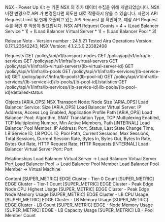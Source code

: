 NSX - Power Up Kit 는 기존 NSX 의 추가 데이터 수집을 위해 개발되었습니다. NSX 버전 변경으로 API 가 변경된다면 의도한 대로 작동하지 않을 수 있습니다.
사전에 API Request Limit 및 현재 호출되고 있는 API Request 를 확인하고, 예상 API Request 수를 확인 후 적용이 필요합니다.
NSX API Request Counts = 4 + (Load Balancer Service * 1) + (Load Balancer Virtual Server * 1) + (Load Balancer Pool * 3)

Release Note - Version number : 24.5.21 Tested Aira Operations Version: 8.17.1.23642243, NSX Version: 4.1.2.3.0.23382408

Requests
GET /policy/api/v1/transport-nodes
GET /policy/api/v1/infra/lb-services
GET /policy/api/v1/infra/lb-virtual-servers
GET /policy/api/v1/infra/lb-virtual-servers/{lb-virtual-server-id}
GET /policy/api/v1/infra/lb-pools
GET /policy/api/v1/infra/lb-services/{lb-service-id}
GET /policy/api/v1/infra/lb-pools/{lb-pool-id}
GET /policy/api/v1/infra/lb-services/{lb-service-id}/lb-pools/{lb-pool-id}/statistics
GET /policy/api/v1/infra/lb-services/{lb-service-id}/lb-pools/{lb-pool-id}/detailed-status

Objects
[ARIA_OPS] NSX Transport Node: Node Size
[ARIA_OPS] Load Balancer Service: Size
[ARIA_OPS] Load Balancer Virtual Server: IP Address, Access Log Enabled, Application Profile Path
[ARIA_OPS] Load Balancer Pool: Algorithm, SNAT Translation Type, TCP Multiplexing Enabled, TCP Multiplexing Number, Min Active Members, Path
[INTERNAL] Load Balancer Pool Member: IP Address, Port, Status, Last State Change Time, LB Service ID, LB POOL ID, Pool Path, Current Sessions, Max Sessions, Total Sessions, Current Session Rate, Bytes In, Bytes Out, Bytes In Rate, Bytes Out Rate, HTTP Request Rate, HTTP Requests
[INTERNAL] Load Balancer Virtual Server Port: Port

Relationships
Load Balancer Virtual Server -> Load Balancer Virtual Server Port
Load Balancer Pool -> Load Balancer Pool Member
Load Balancer Pool Member -> Virtual Machine

Content
[SUPER_METRIC] EDGE Cluster - Tier-0 Count
[SUPER_METRIC] EDGE Cluster - Tier-1 Count
[SUPER_METRIC] EDGE Cluster - Peak Edge Node CPU Highest Usage
[SUPER_METRIC] EDGE Cluster - Peak Edge Node Memory Usage
[SUPER_METRIC] EDGE Cluster - LB CPU Usage
[SUPER_METRIC] EDGE Cluster - LB Memory Usage
[SUPER_METRIC] EDGE Cluster - LB Count
[SUPER_METRIC] EDGE - Node Memory Usage
[SUPER_METRIC] EDGE - LB Capacity Usage
[SUPER_METRIC] LB - Pool Member Count
